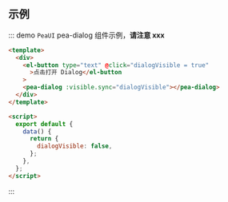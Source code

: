 ## 示例

::: demo `PeaUI` pea-dialog 组件示例，**请注意 xxx**

```html
<template>
  <div>
    <el-button type="text" @click="dialogVisible = true"
      >点击打开 Dialog</el-button
    >
    <pea-dialog :visible.sync="dialogVisible"></pea-dialog>
  </div>
</template>

<script>
  export default {
    data() {
      return {
        dialogVisible: false,
      };
    },
  };
</script>
```

:::
